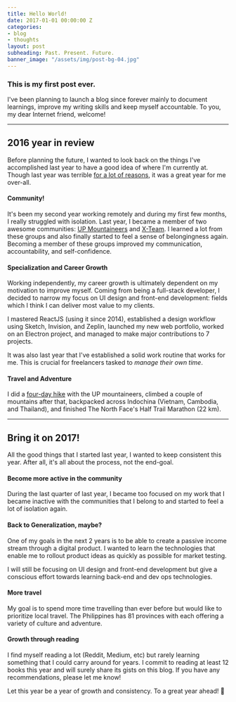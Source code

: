 ```yaml
---
title: Hello World!
date: 2017-01-01 00:00:00 Z
categories:
- blog
- thoughts
layout: post
subheading: Past. Present. Future.
banner_image: "/assets/img/post-bg-04.jpg"
---
```


### This is my first post ever.

I've been planning to launch a blog since forever mainly to document learnings, improve my writing skills and keep myself accountable. To you, my dear Internet friend, welcome!

---

## 2016 year in review

Before planning the future, I wanted to look back on the things I've accomplished last year to have a good idea of where I'm currently at. Though last year was terrible [for a lot of reasons](//twitter.com/search?q=%232016ed), it was a great year for me over-all.

#### Community!

It's been my second year working remotely and during my first few months, I really struggled with isolation. Last year, I became a member of two awesome communities: [UP Mountaineers](//upmountaineers.org) and [X-Team](//x-team.com).
I learned a lot from these groups and also finally started to feel a sense of belongingness again. Becoming a member of these groups improved my communication, accountability, and self-confidence.

#### Specialization and Career Growth

Working independently, my career growth is ultimately dependent on my motivation to improve myself.
Coming from being a full-stack developer, I decided to narrow my focus on UI design and front-end development: fields which I think I can deliver most value to my clients.

I mastered ReactJS (using it since 2014), established a design workflow using Sketch, Invision, and Zeplin, launched my new web portfolio, worked on an Electron project, and managed to make major contributions to 7 projects.

It was also last year that I've established a solid work routine that works for me. This is crucial for freelancers tasked to _manage their own time_.

#### Travel and Adventure

I did a [four-day hike](//www.youtube.com/watch?v=TP0t9ahizNk) with the UP mountaineers, climbed a couple of mountains after that, backpacked across Indochina (Vietnam, Cambodia, and Thailand), and finished The North Face's Half Trail Marathon (22 km).

---

## Bring it on 2017!

All the good things that I started last year, I wanted to keep consistent this year. After all, it's all about the process, not the end-goal.

#### Become more active in the community

During the last quarter of last year, I became too focused on my work that I became inactive with the communities that I belong to and started to feel a lot of isolation again.

#### Back to Generalization, maybe?

One of my goals in the next 2 years is to be able to create a passive income stream through a digital product. I wanted to learn the technologies that enable me to rollout product ideas as quickly as possible for market testing.

I will still be focusing on UI design and front-end development but give a conscious effort towards learning back-end and dev ops technologies.

#### More travel

My goal is to spend more time travelling than ever before but would like to prioritize local travel. The Philippines has 81 provinces with each offering a variety of culture and adventure.

#### Growth through reading

I find myself reading a lot (Reddit, Medium, etc) but rarely learning something that I could carry around for years.
I commit to reading at least 12 books this year and will surely share its gists on this blog. If you have any recommendations, please let me know!

Let this year be a year of growth and consistency. To a great year ahead! 🍻
